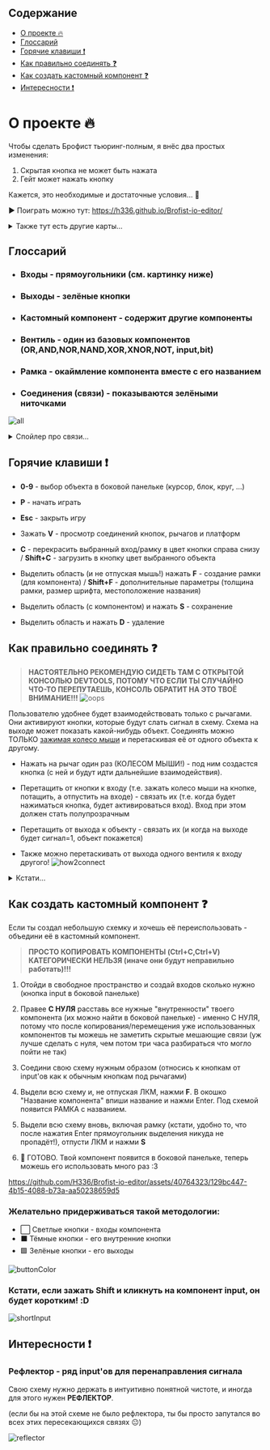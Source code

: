 ## Содержание
- [О проекте 🔥](#about)
- [Глоссарий](#glossary)
- [Горячие клавиши ❗](#hotkeys)
- [Как правильно соединять ❓](#how2connect)
- [Как создать кастомный компонент ❓](#customComponent)
- [Интересности ❗](#interesting)



<a name="about"></a>
# О проекте 🔥
Чтобы сделать Брофист тьюринг-полным, я внёс два простых изменения:
1. Скрытая кнопка не может быть нажата
2. Гейт может нажать кнопку

Кажется, это необходимые и достаточные условия... 🤔

▶️ Поиграть можно тут: https://h336.github.io/Brofist-io-editor/

<details>
	<summary>Также тут есть другие карты...</summary>

- [Компактный дизайн 8-битного сумматора](https://h336.github.io/Brofist-io-editor/?map=8bitAdder-compact)
<img src="images/8bitAdder-compact.png" width="250">

- [Инлайновый дизайн 8-битного сумматора](https://h336.github.io/Brofist-io-editor/?map=8bitAdder-inline)
<img src="images/8bitAdder-inline.png" width="250">

</details>



<a name="glossary"></a>
## Глоссарий
- ### Входы - прямоугольники (см. картинку ниже)
- ### Выходы - зелёные кнопки

- ### Кастомный компонент - содержит другие компоненты
- ### Вентиль - один из базовых компонентов (OR,AND,NOR,NAND,XOR,XNOR,NOT, input,bit)
- ### Рамка - окаймление компонента вместе с его названием

- ### Соединения (связи) - показываются зелёными ниточками
![all](images/intro.png)
<details>
	<summary>Спойлер про связи...</summary>

- 🟩 зелёные связи - между кнопкой и гейтом
- 🟥 красные связи - между рычагом и платформой
- 🟦 синие связи - между платформой хендлом
</details>


<a name="hotkeys"></a>
## Горячие клавиши ❗
- **0-9** - выбор объекта в боковой панельке (курсор, блок, круг, ...)
- **P** - начать играть
- **Esc** - закрыть игру

- Зажать **V** - просмотр соединений кнопок, рычагов и платформ
- **C** - перекрасить выбранный вход/рамку в цвет кнопки справа снизу / **Shift+C** - загрузить в кнопку цвет выбранного объекта

- Выделить область (и не отпуская мышь!) нажать **F** - создание рамки (для компонента) / **Shift+F** - дополнительные параметры (толщина рамки, размер шрифта, местоположение названия)
- Выделить область (с компонентом) и нажать **S** - сохранение
- Выделить область и нажать **D** - удаление



<a name="how2connect"></a>
## Как правильно соединять ❓
> **НАСТОЯТЕЛЬНО РЕКОМЕНДУЮ СИДЕТЬ ТАМ С ОТКРЫТОЙ КОНСОЛЬЮ DEVTOOLS, ПОТОМУ ЧТО ЕСЛИ ТЫ СЛУЧАЙНО ЧТО-ТО ПЕРЕПУТАЕШЬ, КОНСОЛЬ ОБРАТИТ НА ЭТО ТВОЁ ВНИМАНИЕ!!!**
> ![oops](images/oops.png)

Пользователю удобнее будет взаимодействовать только с рычагами. Они активируют кнопки, которые будут слать сигнал в схему. Схема на выходе может показать какой-нибудь объект.
Соединять можно ТОЛЬКО <ins>зажимая колесо мыши</ins> и перетаскивая её от одного объекта к другому.

- Нажать на рычаг один раз (КОЛЕСОМ МЫШИ!) - под ним создастся кнопка (с ней и будут идти дальнейшие взаимодействия).

- Перетащить от кнопки к входу (т.е. зажать колесо мыши на кнопке, потащить, а отпустить на входе) - связать их (т.е. когда будет нажиматься кнопка, будет активироваться вход). Вход при этом должен стать полупрозрачным
- Перетащить от выхода к объекту - связать их (и когда на выходе будет сигнал=1, объект покажется)
- Также можно перетаскивать от выхода одного вентиля к входу другого!
![how2connect](images/howToConnect.gif)
<details>
	<summary>Кстати...</summary>
	На гифке выше я сначала нажимал на рычаг, а потом соединял кнопку ниже, но на самом деле можно соединить рычаг с входом напрямую (кнопка создастся автоматически)! Но только один раз :D
</details>



<a name="customComponent"></a>
## Как создать кастомный компонент ❓
Если ты создал небольшую схемку и хочешь её переиспользовать - объедини её в кастомный компонент.
> **ПРОСТО КОПИРОВАТЬ КОМПОНЕНТЫ (Ctrl+C,Ctrl+V) КАТЕГОРИЧЕСКИ НЕЛЬЗЯ (иначе они будут неправильно работать)!!!**
1. Отойди в свободное пространство и создай входов сколько нужно (кнопка input в боковой панельке)
2. Правее **С НУЛЯ** расставь все нужные "внутренности" твоего компонента (их можно найти в боковой панельке) - именно С НУЛЯ, потому что после копирования/перемещения уже использованных компонентов ты можешь не заметить скрытые мешающие связи (уж лучше сделать с нуля, чем потом три часа разбираться что могло пойти не так)
3. Соедини свою схему нужным образом (относись к кнопкам от input'ов как к обычным кнопкам под рычагами)

4. Выдели всю схему и, не отпуская ЛКМ, нажми **F**. В окошко "Название компонента" впиши название и нажми Enter. Под схемой появится РАМКА с названием.
5. Выдели всю схему вновь, включая рамку (кстати, удобно то, что после нажатия Enter прямоугольник выделения никуда не пропадёт!), отпусти ЛКМ и нажми **S**
6. 👏 ГОТОВО. Твой компонент появится в боковой панельке, теперь можешь его использовать много раз :3

https://github.com/H336/Brofist-io-editor/assets/40764323/129bc447-4b15-4088-b73a-aa50238659d5




### Желательно придерживаться такой методологии:
- ⬜ Светлые кнопки - входы компонента
- ⬛️ Тёмные кнопки - его внутренние кнопки
- 🟩 Зелёные кнопки - его выходы

![buttonColor](images/buttonColor.png)


### Кстати, если зажать Shift и кликнуть на компонент input, он будет коротким! :D
![shortInput](images/shortInput.png)



<a name="interesting"></a>
## Интересности ❗
### Рефлектор - ряд input'ов для перенаправления сигнала

Свою схему нужно держать в интуитивно понятной чистоте, и иногда для этого нужен **РЕФЛЕКТОР**.

(если бы на этой схеме не было рефлектора, ты бы просто запутался во всех этих пересекающихся связях 😐)

![reflector](images/reflector.png)
